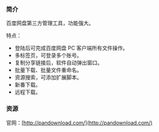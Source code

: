 ### 简介

百度网盘第三方管理工具，功能强大。

特点：
* 登陆后可完成百度网盘 PC 客户端所有文件操作。
* 多标签页，可登录多个账号。
* 复制分享链接后，软件自动弹出窗口。
* 批量下载、批量文件重命名。
* 资源搜索，可添加扩展脚本。
* 新番下载。
* 远程下载。

### 资源

官网：[http://pandownload.com/](http://pandownload.com/)
